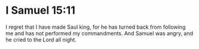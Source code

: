 # I Samuel 15:11

I regret that I have made Saul king, for he has turned back from following me and has not performed my commandments. And Samuel was angry, and he cried to the Lord all night.
